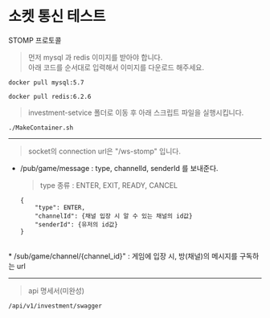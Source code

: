 # 소켓 통신 테스트

STOMP 프로토콜

> 먼저 mysql 과 redis 이미지를 받아야 합니다.<br>
> 아래 코드를 순서대로 입력해서 이미지를 다운로드 해주세요.


```
docker pull mysql:5.7
```

```
docker pull redis:6.2.6
```


> investment-setvice 폴더로 이동 후 아래 스크립트 파일을 실행시킵니다.


```
./MakeContainer.sh
```

<hr>

> socket의 connection url은 "/ws-stomp" 입니다.


* /pub/game/message : type, channelId, senderId 를 보내준다.
    > type 종류 : ENTER, EXIT, READY, CANCEL
    ```
    {
        "type": ENTER,
        "channelId": {채널 입장 시 알 수 있는 채널의 id값}
        "senderId": {유저의 id값}
    }
    ```
 <br>
* /sub/game/channel/{channel_id}" : 게임에 입장 시, 방(채널)의 메시지를 구독하는 url

<hr>

> api 명세서(미완성)
```
/api/v1/investment/swagger
```